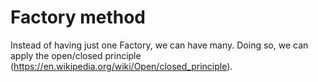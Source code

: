 # Factory method

Instead of having just one Factory, we can have many. Doing so, we can apply the open/closed principle (https://en.wikipedia.org/wiki/Open/closed_principle).
